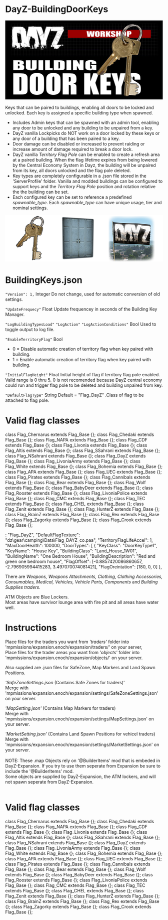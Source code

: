 # DayZ-BuildingDoorKeys
![](https://github.com/mgkelley/DayZ-BuildingDoorKeys/blob/main/ScreenShots/BuildingDoorKeys.png?raw=true)

Keys that can be paired to buildings, enabling all doors to be locked and unlocked.
Each key is assigned a specific building type when spawned.
* Includes Admin keys that can be spawned with an admin tool, enabling any door to be unlocked and any building to be unpaired from a key.
* DayZ vanilla Lockpicks do NOT work on a door locked by these keys or any door of a building that has been paired to a key.
* Door damage can be disabled or increased to prevent raiding or increase amount of damage required to break a door lock.
* DayZ vanilla _Territory Flag Pole_ can be enabled to create a refresh area at a paired building. When the flag lifetime expires from being lowered by the Central Economy System in Dayz, the building will be unpaired from its key, all doors unlocked and the flag pole deleted.
* Key types are completely configurable in a .json file stored in the 'ServerProfile' folder. Vanilla and modded buildings can be configured to support keys and the _Territory Flag Pole_ position and rotation relative the the building can be set.
* Each configured key can be set to reference a predefined _spawnable_type_. Each _spawnable_type_ can have unique usage, tier and nominal settings.

![](https://github.com/mgkelley/DayZ-BuildingDoorKeys/blob/main/ScreenShots/Proccess.png?raw=true)

# BuildingKeys.json
```"Version": 1,```
Integer
Do not change, used for automatic conversion of old settings.

```"UpdateFrequecy"```
Float
Update frequencey in seconds of the Building Key Manager.

```"LogBuildingTypesLoad"```
```"LogAction"```
```"LogActionConditions"```
Bool
Used to toggle output to log file.

```"EnableTerritoryFlag"```
Bool
* 0 = Disable automatic creation of territory flag when key paired with building.
* 1 = Enable automatic creation of territory flag when key paired with building.

```"InitialFlagHeight"```
Float
Initial height of flag if territory flag pole enabled. Valid range is 0 thru 5. 0 is not recomended because DayZ central economy could run and trigger flag pole to be deleted and building unpaired from key.

```"DefaultFlagType"```
String
Default = "Flag_DayZ" .Class of flag to be attached to flag pole.


# Valid flag classes
class Flag_Chernarus extends Flag_Base {};
class Flag_Chedaki extends Flag_Base {};
class Flag_NAPA extends Flag_Base {};
class Flag_CDF extends Flag_Base {};
class Flag_Livonia extends Flag_Base {};
class Flag_Altis extends Flag_Base {};
class Flag_SSahrani extends Flag_Base {};
class Flag_NSahrani extends Flag_Base {};
class Flag_DayZ extends Flag_Base {};
class Flag_LivoniaArmy extends Flag_Base {};
class Flag_White extends Flag_Base {};
class Flag_Bohemia extends Flag_Base {};
class Flag_APA extends Flag_Base {};
class Flag_UEC extends Flag_Base {};
class Flag_Pirates extends Flag_Base {};
class Flag_Cannibals extends Flag_Base {};
class Flag_Bear extends Flag_Base {};
class Flag_Wolf extends Flag_Base {};
class Flag_BabyDeer extends Flag_Base {};
class Flag_Rooster extends Flag_Base {};
class Flag_LivoniaPolice extends Flag_Base {};
class Flag_CMC extends Flag_Base {};
class Flag_TEC extends Flag_Base {};
class Flag_CHEL extends Flag_Base {};
class Flag_Zenit extends Flag_Base {};
class Flag_HunterZ extends Flag_Base {};
class Flag_BrainZ extends Flag_Base {};
class Flag_Rex extends Flag_Base {};
class Flag_Zagorky extends Flag_Base {};
class Flag_Crook extends Flag_Base {};

: "Flag_DayZ",
    "DefaultFlagTexture": "dz\\gear\\camping\\Data\\Flag_DAYZ_co.paa",
    "TerritoryFlagLifeAccel": 1,
    "MaxDoorHealth": 100000,
    "DoorTypes": [
        {
            "KeyClass": "DoorKeyType1",
            "KeyName": "House Key",
            "BuildingClass": "Land_House_1W01",
            "BuildingName": "One Bedroom House",
            "BuildingDescription": "Red and green one bedroom house",
            "FlagOffset": [-0.8857420086860657, -2.796905994415283, 3.497070074081421],
            "FlagOreintation": [180, 0, 0]
        },

        

There are _Weapons, Weapons Attachments, Clothing, Clothing Accessories, Consumables, Medical, Vehicles, Vehicle Parts, Components_ and _Building Supplies traders_.

ATM Objects are Blue Lockers.
<br />Most areas have survivor lounge area with fire pit and all areas have water well.

# Instructions
Place files for the traders you want from _'traders'_ folder into 'mpmissions/expansion.enoch/expansion/traders/' on your server,<br />
Place files for the trader areas you want from _'objects'_ folder into 'mpmissions/expansion.enoch/expansion/objects/' on your server.

Also supplied are .json files for SafeZone, Map Markers and Land Spawn Positions.<br />

_'SafeZoneSettings.json_ (Contains Safe Zones for traders)'<br />
Merge with 'mpmissions/expansion.enoch/expansion/settings/SafeZoneSettings.json' on your server.<br />

_'MapSetting.json'_ (Contains Map Markers for traders) <br />
Merge with 'mpmissions/expansion.enoch/expansion/settings/MapSettings.json' on your server.<br />

_'MarketSetting.json'_ (Contains Land Spawn Positions for vehicel traders)<br/>
Merge with 'mpmissions/expansion.enoch/expansion/settings/MarketSettings.json' on your server.<br />
<br />
NOTE: These .map Objects rely on '@BuilderItems' mod that is embeded in DayZ-Expansion. If you try to use them seperate from Expansion
be sure to include the '@BuilderItems' mod.<br />
Some objects are supplied by DayZ-Expansion, the ATM lockers, and will not spawn seperate from DayZ-Expansion.<br />
<br />

# Valid flag classes
class Flag_Chernarus extends Flag_Base {};
class Flag_Chedaki extends Flag_Base {};
class Flag_NAPA extends Flag_Base {};
class Flag_CDF extends Flag_Base {};
class Flag_Livonia extends Flag_Base {};
class Flag_Altis extends Flag_Base {};
class Flag_SSahrani extends Flag_Base {};
class Flag_NSahrani extends Flag_Base {};
class Flag_DayZ extends Flag_Base {};
class Flag_LivoniaArmy extends Flag_Base {};
class Flag_White extends Flag_Base {};
class Flag_Bohemia extends Flag_Base {};
class Flag_APA extends Flag_Base {};
class Flag_UEC extends Flag_Base {};
class Flag_Pirates extends Flag_Base {};
class Flag_Cannibals extends Flag_Base {};
class Flag_Bear extends Flag_Base {};
class Flag_Wolf extends Flag_Base {};
class Flag_BabyDeer extends Flag_Base {};
class Flag_Rooster extends Flag_Base {};
class Flag_LivoniaPolice extends Flag_Base {};
class Flag_CMC extends Flag_Base {};
class Flag_TEC extends Flag_Base {};
class Flag_CHEL extends Flag_Base {};
class Flag_Zenit extends Flag_Base {};
class Flag_HunterZ extends Flag_Base {};
class Flag_BrainZ extends Flag_Base {};
class Flag_Rex extends Flag_Base {};
class Flag_Zagorky extends Flag_Base {};
class Flag_Crook extends Flag_Base {};
